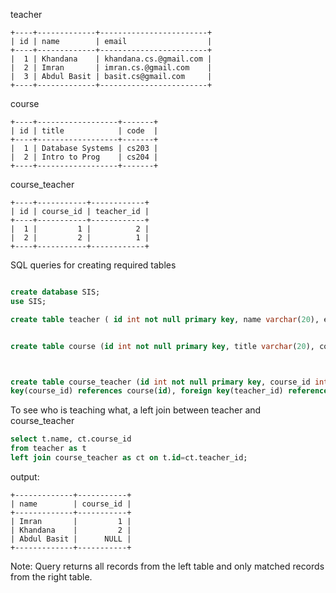 
teacher

```
+----+-------------+------------------------+
| id | name        | email                  |
+----+-------------+------------------------+
|  1 | Khandana    | khandana.cs.@gmail.com |
|  2 | Imran       | imran.cs.@gmail.com    |
|  3 | Abdul Basit | basit.cs@gmail.com     |
+----+-------------+------------------------+
```

course  

```
+----+------------------+-------+
| id | title            | code  |
+----+------------------+-------+
|  1 | Database Systems | cs203 |
|  2 | Intro to Prog    | cs204 |
+----+------------------+-------+
```

course_teacher

```
+----+-----------+------------+
| id | course_id | teacher_id |
+----+-----------+------------+
|  1 |         1 |          2 |
|  2 |         2 |          1 |
+----+-----------+------------+
```


SQL queries for creating required tables

```sql

create database SIS;
use SIS;

create table teacher ( id int not null primary key, name varchar(20), email varchar(20));


create table course (id int not null primary key, title varchar(20), code varchar(10));



create table course_teacher (id int not null primary key, course_id int, teacher_id int, foreign
key(course_id) references course(id), foreign key(teacher_id) references teacher(id));

```
To see who is teaching what, a left join between teacher and course_teacher

```sql
select t.name, ct.course_id 
from teacher as t 
left join course_teacher as ct on t.id=ct.teacher_id;
```

output:  

```
+-------------+-----------+
| name        | course_id |
+-------------+-----------+
| Imran       |         1 |
| Khandana    |         2 |
| Abdul Basit |      NULL |
+-------------+-----------+
```
Note: Query returns all records from the left table and only matched records from the right table.  



